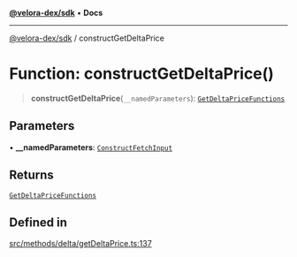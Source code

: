 [**@velora-dex/sdk**](../README.md) • **Docs**

***

[@velora-dex/sdk](../globals.md) / constructGetDeltaPrice

# Function: constructGetDeltaPrice()

> **constructGetDeltaPrice**(`__namedParameters`): [`GetDeltaPriceFunctions`](../type-aliases/GetDeltaPriceFunctions.md)

## Parameters

• **\_\_namedParameters**: [`ConstructFetchInput`](../interfaces/ConstructFetchInput.md)

## Returns

[`GetDeltaPriceFunctions`](../type-aliases/GetDeltaPriceFunctions.md)

## Defined in

[src/methods/delta/getDeltaPrice.ts:137](https://github.com/VeloraDEX/sdk/blob/feat/extend_delta_orders_filtering/src/methods/delta/getDeltaPrice.ts#L137)
